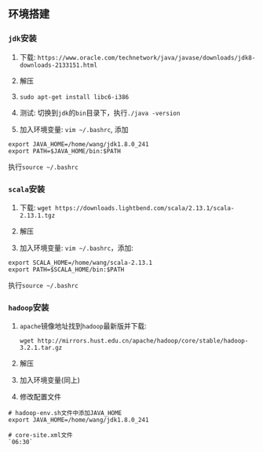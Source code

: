## 环境搭建

### `jdk`安装

1. 下载: `https://www.oracle.com/technetwork/java/javase/downloads/jdk8-downloads-2133151.html`

2. 解压
3. `sudo apt-get install libc6-i386`

4. 测试: 切换到`jdk`的`bin`目录下，执行`./java -version`
5. 加入环境变量: `vim ~/.bashrc`, 添加

```shell
export JAVA_HOME=/home/wang/jdk1.8.0_241
export PATH=$JAVA_HOME/bin:$PATH
```

执行`source ~/.bashrc`

### `scala`安装

1. 下载: `wget https://downloads.lightbend.com/scala/2.13.1/scala-2.13.1.tgz`

2. 解压
3. 加入环境变量: `vim ~/.bashrc`，添加:

```shell
export SCALA_HOME=/home/wang/scala-2.13.1
export PATH=$SCALA_HOME/bin:$PATH
```

执行`source ~/.bashrc`

### `hadoop`安装

1. `apache`镜像地址找到`hadoop`最新版并下载: 

   `wget http://mirrors.hust.edu.cn/apache/hadoop/core/stable/hadoop-3.2.1.tar.gz `

2. 解压
3. 加入环境变量(同上)
4. 修改配置文件

```shell
# hadoop-env.sh文件中添加JAVA_HOME
export JAVA_HOME=/home/wang/jdk1.8.0_241

# core-site.xml文件
`06:30`
```

